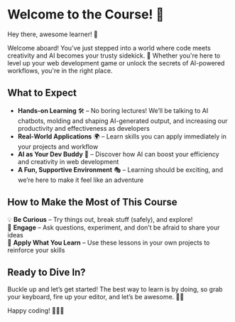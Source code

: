 # Welcome to the Course! 🎉

Hey there, awesome learner! 👋

Welcome aboard! You’ve just stepped into a world where code meets creativity and AI becomes your trusty sidekick. 🚀 Whether you're here to level up your web development game or unlock the secrets of AI-powered workflows, you're in the right place.

## What to Expect

- **Hands-on Learning** 🛠️ – No boring lectures! We’ll be talking to AI chatbots, molding and shaping AI-generated output, and increasing our productivity and effectiveness as developers
- **Real-World Applications** 🌍 – Learn skills you can apply immediately in your projects and workflow
- **AI as Your Dev Buddy** 🤖 – Discover how AI can boost your efficiency and creativity in web development
- **A Fun, Supportive Environment** 🎭 – Learning should be exciting, and we’re here to make it feel like an adventure

## How to Make the Most of This Course

💡 **Be Curious** – Try things out, break stuff (safely), and explore!\
💬 **Engage** – Ask questions, experiment, and don’t be afraid to share your ideas\
🎯 **Apply What You Learn** – Use these lessons in your own projects to reinforce your skills

## Ready to Dive In?

Buckle up and let’s get started! The best way to learn is by doing, so grab your keyboard, fire up your editor, and let’s be awesome. 🚀✨

Happy coding! 🎩🐱‍💻
